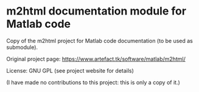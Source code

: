 # m2html documentation module for Matlab code

Copy of the m2html project for Matlab code documentation (to be used as submodule).

Original project page: https://www.artefact.tk/software/matlab/m2html/ 

License: GNU GPL (see project website for details)

(I have made no contributions to this project: this is only a copy of it.)
